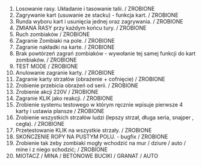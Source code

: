 1. Losowanie rasy. Układanie i tasowanie talii. / ZROBIONE
2. Zagrywanie kart (usuwanie ze stacku) - funkcja kart. / ZROBIONE
3. Runda wyboru kart i usunięcia jednej oraz zagrywania. / ZROBIONE
4. ZMIANA RASY przy każdym końcu tury. / ZROBIONE
5. Ruch zombiaków / ZROBIONE
6. Zagranie Zombiaki na pole. / ZROBIONE
7. Zagranie nakładki na karte. / ZROBIONE
8. Brak powtórzeń zagrań zombiaków - wywołanie tej samej funkcji do kart zombiaków. / ZROBIONE
9. TEST MODE / ZROBIONE
10. Anulowanie zagranie karty. / ZROBIONE
11. Zagranie karty strzałów (obrażenie + cofnięcie) / ZROBIONE
12. Zrobienie przebicia obrażeń od serii. / ZROBIONE
13. Zrobienie akcji 220V / ZROBIONE
14. Zagranie KLIK jako reakcji. / ZROBIONE
15. Zrobienie systemu testowego w którym ręcznie wpisuje pierwsze 4 karty i ustawia plansze / ZROBIONE
16. Zrobienie wszystkich strzałów ludzi (lepszy strzał, długa seria, snajper , cegła). / ZROBIONE 
17. Przetestowanie KLIK na wszystkie strzały. / ZROBIONE
18. SKOŃCZENIE ROPY NA PUSTYM POLU. - bugfix / ZROBIONE
19. Zrobienie tak żeby zombiaki mogły wchodzić na mur / dziure / auto / mine i z niego schodzić; / 
ZROBIONE
20. MIOTACZ / MINA / BETONOWE BUCIKI / GRANAT / AUTO 

